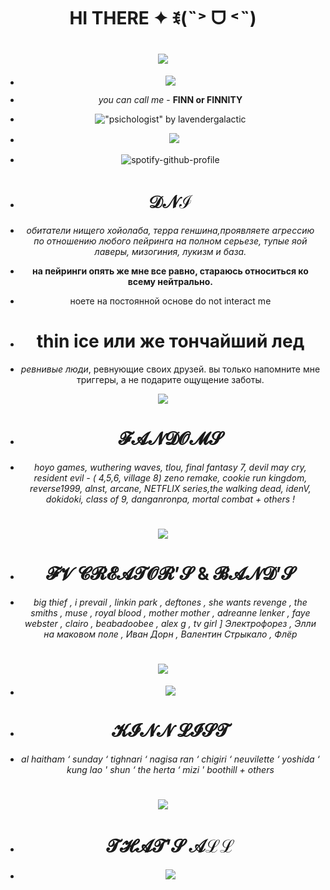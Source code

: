 <div align="center"> 

# HI THERE ✦ ꉂ(˵˃ ᗜ ˂˵)

# ![](https://64.media.tumblr.com/98abc18c7843796e4b56b2edf6122a09/9ad7111769a83bed-85/s640x960/bbed48bfa30a8169cb6ecc7f1a7c1437cedb4e4c.pnj)

- ![](https://camo.githubusercontent.com/c6d880b7709331d6d0bcc27a20ab3a30ffc050a97b6c97e7a0689c76f4dddcf8/68747470733a2f2f36342e6d656469612e74756d626c722e636f6d2f65613465623236636531633063653633383036376639396566653931373863302f636362363333326138666561303263312d35342f73313030783230302f653165306239366465343836373634613234306331356331376338633761636261353665313638332e706e6a)

- *you can call me* - **FINN or FINNITY**
- !["psichologist" by lavendergalactic](https://files.catbox.moe/v8lzsd.gif)

- ㅤ![](https://komarev.com/ghpvc/?username=finnityss&style=for-the-badge&color=df9fd3&label=:3)

- ![spotify-github-profile](https://spotify-github-profile.kittinanx.com/api/view?uid=316lnypiwkemhvnq4warxp464fwm&cover_image=true&theme=natemoo-re&show_offline=false&background_color=121212&interchange=false&bar_color=ffffff&bar_color_cover=false)

- # 𝒟𝒩ℐ

- *обитатели нищего хойолаба, терра геншина,проявляете агрессию по отношению любого пейринга на полном серьезе, тупые яой лаверы, мизогиния, лукизм и база.*
- **на пейринги опять же мне все равно, стараюсь относиться ко всему нейтрально.**
- ноете на постоянной основе do not interact me

- # thin ice или же тончайший лед
- *ревнивые люди*, ревнующие своих друзей. вы только напомните мне триггеры, а не подарите ощущение заботы. 

![](https://64.media.tumblr.com/d9cfc23cdfe267309b1fa783764ec8f5/2635dc0045c1ea5d-ce/s100x200/d06a029b3b51e8da165526890db0449886fee468.pnj) 


- # 𝓕𝓐𝓝𝓓𝓞𝓜𝓢
- *hoyo games, wuthering waves, tlou, final fantasy 7, devil may cry, resident evil - ( 4,5,6, village 8) zeno remake, cookie run kingdom, reverse1999, alnst, arcane, NETFLIX series,the walking dead, idenV, dokidoki, class of 9, danganronpa, mortal combat + others !*
# ![](https://64.media.tumblr.com/dcf3b31f2f1b72f9063556b0a9e9bd9e/2635dc0045c1ea5d-77/s100x200/847ab671156e4407c3e263bb02bfd6622efe14b1.gifv)
- # 𝓕𝓥 𝓒𝓡𝓔𝓐𝓣𝓞𝓡’𝓢 & 𝓑𝓐𝓝𝓓’𝓢

- *big thief , i prevail , linkin park , deftones , she wants revenge , the smiths , muse , royal blood , mother mother , adreanne lenker , faye webster , clairo , beabadoobee , alex g , tv girl ] Электрофорез , Элли на маковом поле , Иван Дорн , Валентин Стрыкало , Флёр* 
# ![](https://64.media.tumblr.com/775d9eef6d2de11575ad9c87859046fd/2635dc0045c1ea5d-aa/s100x200/99b2c2a35f56ff557aa04126beb3cfdac85c049b.gifv)
- ![](https://64.media.tumblr.com/03e8df6816f5eec6df22d49204b291c0/881e54578fc31d8b-4e/s500x750/32969ec2bc4d07e76badbc7e0b10d14669af1c56.pnj)

- # 𝓚𝓘𝓝𝓝 𝓛𝓘𝓢𝓣

- *al haitham ‘ sunday ‘ tighnari ‘ nagisa ran ‘ chigiri ‘ neuvilette ‘ yoshida ‘ kung lao ' shun  ‘ the herta ‘ mizi ' boothill + others*

# ![](https://64.media.tumblr.com/e73fa653f2538eea456d9208527dd4c6/2635dc0045c1ea5d-0b/s100x200/c8e4294ac16b9675d49def963ba83ea3ea3074d5.pnj)


- # 𝓣𝓗𝓐𝓣’𝓢 𝒜ℒℒ
- ![](https://64.media.tumblr.com/84a0e3b435c5dd6390ec08d23fb47f14/36a2f56bd1fcf8e3-54/s1280x1920/b79f0807e22a70c6e0ae6e269e3791b8d4b474ec.pnj)
